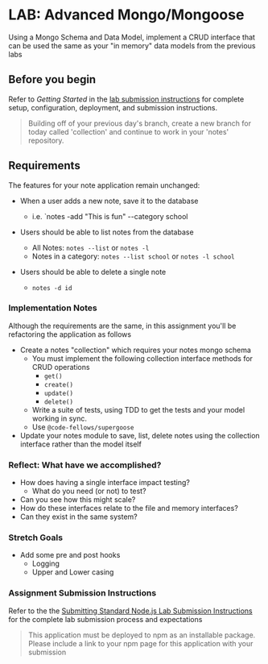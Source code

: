 # LAB: Advanced Mongo/Mongoose

Using a Mongo Schema and Data Model, implement a CRUD interface that can be used the same as your "in memory" data models from the previous labs

## Before you begin

Refer to *Getting Started*  in the [lab submission instructions](../../../reference/submission-instructions/labs/README.md) for complete setup, configuration, deployment, and submission instructions.

> Building off of your previous day's branch, create a new branch for today called 'collection' and continue to work in your 'notes' repository.

## Requirements

The features for your note application remain unchanged:

- When a user adds a new note, save it to the database
  - i.e. `notes -add "This is fun" --category school

- Users should be able to list notes from the database
  - All Notes: `notes --list` or `notes -l`
  - Notes in a category: `notes --list school` or `notes -l school`

- Users should be able to delete a single note
  - `notes -d id`

### Implementation Notes

Although the requirements are the same, in this assignment you'll be refactoring the application as follows

- Create a notes "collection" which requires your notes mongo schema
  - You must implement the following collection interface methods for CRUD operations
    - `get()`
    - `create()`
    - `update()`
    - `delete()`
  - Write a suite of tests, using TDD to get the tests and your model working in sync.
  - Use `@code-fellows/supergoose`
- Update your notes module to save, list, delete notes using the collection interface rather than the model itself

### Reflect: What have we accomplished?

- How does having a single interface impact testing?
  - What do you need (or not) to test?
- Can you see how this might scale?
- How do these interfaces relate to the file and memory interfaces?
- Can they exist in the same system?

### Stretch Goals

- Add some pre and post hooks
  - Logging
  - Upper and Lower casing

### Assignment Submission Instructions

Refer to the the [Submitting Standard Node.js Lab Submission Instructions](../../../reference/submission-instructions/labs/node-apps.md) for the complete lab submission process and expectations

> This application must be deployed to npm as an installable package.  Please include a link to your npm page for this application with your submission
